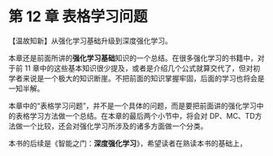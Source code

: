# 第 12 章 表格学习问题

【温故知新】从强化学习基础升级到深度强化学习。

本章还是前面所讲的**强化学习基础**知识的一个总结。在很多强化学习的书籍中，对于前 11 章中的这些基本知识很少提及，或者是介绍几个公式就算交代了，但对初学者来说是一个极大的知识断崖。不把前面的知识掌握牢固，后面的学习也将会是一知半解。

本章中的“表格学习问题”，并不是一个具体的问题，而是要把前面讲的强化学习中的表格学习方法做一个总结。在本章的最后两个小节中，将会对 DP、MC、TD方法做一个比较，还会对强化学习所涉及的诸多方面做一个分类。

本书的后续是《智能之门：**深度强化学习**》，希望读者在熟读本书的基础上，
